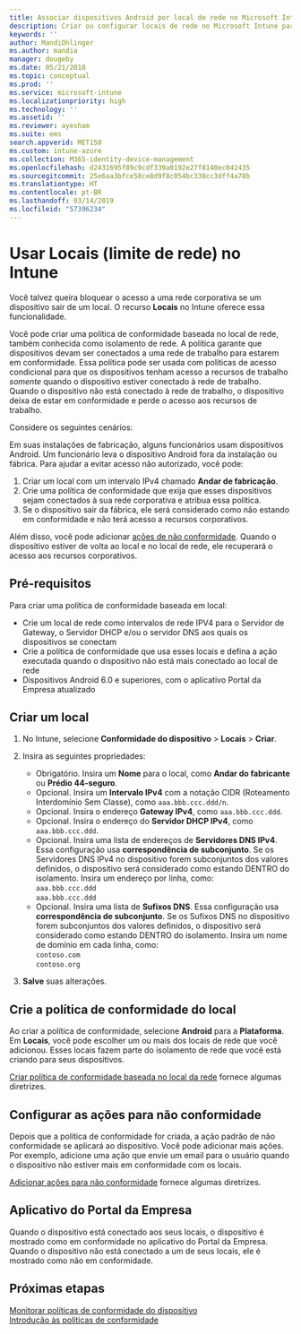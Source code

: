 ```yaml
---
title: Associar dispositivos Android por local de rede no Microsoft Intune – Azure | Microsoft Docs
description: Criar ou configurar locais de rede no Microsoft Intune para dispositivos Android. Você pode marcar dispositivos como não compatíveis com base no local de rede do dispositivo. Se o dispositivo ficar fora do local de rede, você poderá bloquear o acesso aos recursos da empresa.
keywords: ''
author: MandiOhlinger
ms.author: mandia
manager: dougeby
ms.date: 05/21/2018
ms.topic: conceptual
ms.prod: ''
ms.service: microsoft-intune
ms.localizationpriority: high
ms.technology: ''
ms.assetid: ''
ms.reviewer: ayesham
ms.suite: ems
search.appverid: MET150
ms.custom: intune-azure
ms.collection: M365-identity-device-management
ms.openlocfilehash: d2431695f89c9cdf339a0192e27f8140ec042435
ms.sourcegitcommit: 25e6aa3bfce58ce8d9f8c054bc338cc3dff4a78b
ms.translationtype: HT
ms.contentlocale: pt-BR
ms.lasthandoff: 03/14/2019
ms.locfileid: "57396234"
---
```

# <a name="use-locations-network-fence-in-intune"></a>Usar Locais (limite de rede) no Intune

Você talvez queira bloquear o acesso a uma rede corporativa se um dispositivo sair de um local. O recurso **Locais** no Intune oferece essa funcionalidade. 

Você pode criar uma política de conformidade baseada no local de rede, também conhecida como isolamento de rede. A política garante que dispositivos devam ser conectados a uma rede de trabalho para estarem em conformidade. Essa política pode ser usada com políticas de acesso condicional para que os dispositivos tenham acesso a recursos de trabalho *somente* quando o dispositivo estiver conectado à rede de trabalho. Quando o dispositivo não está conectado à rede de trabalho, o dispositivo deixa de estar em conformidade e perde o acesso aos recursos de trabalho.

Considere os seguintes cenários:

Em suas instalações de fabricação, alguns funcionários usam dispositivos Android. Um funcionário leva o dispositivo Android fora da instalação ou fábrica. Para ajudar a evitar acesso não autorizado, você pode:

1. Criar um local com um intervalo IPv4 chamado **Andar de fabricação**.
2. Crie uma política de conformidade que exija que esses dispositivos sejam conectados à sua rede corporativa e atribua essa política.
3. Se o dispositivo sair da fábrica, ele será considerado como não estando em conformidade e não terá acesso a recursos corporativos.

Além disso, você pode adicionar [ações de não conformidade](#configure-the-actions-for-noncompliance). Quando o dispositivo estiver de volta ao local e no local de rede, ele recuperará o acesso aos recursos corporativos.

## <a name="prerequisites"></a>Pré-requisitos

Para criar uma política de conformidade baseada em local:

- Crie um local de rede como intervalos de rede IPV4 para o Servidor de Gateway, o Servidor DHCP e/ou o servidor DNS aos quais os dispositivos se conectam
- Crie a política de conformidade que usa esses locais e defina a ação executada quando o dispositivo não está mais conectado ao local de rede
- Dispositivos Android 6.0 e superiores, com o aplicativo Portal da Empresa atualizado

## <a name="create-a-location"></a>Criar um local

1. No Intune, selecione **Conformidade do dispositivo** > **Locais** > **Criar**.

2. Insira as seguintes propriedades:  

   - Obrigatório. Insira um **Nome** para o local, como **Andar do fabricante** ou **Prédio 44-seguro**.
   - Opcional. Insira um **Intervalo IPv4** com a notação CIDR (Roteamento Interdomínio Sem Classe), como `aaa.bbb.ccc.ddd/n`.
   - Opcional. Insira o endereço **Gateway IPv4**, como `aaa.bbb.ccc.ddd`.
   - Opcional. Insira o endereço do **Servidor DHCP IPv4**, como `aaa.bbb.ccc.ddd`.
   - Opcional. Insira uma lista de endereços de **Servidores DNS IPv4**. Essa configuração usa **correspondência de subconjunto**. Se os Servidores DNS IPv4 no dispositivo forem subconjuntos dos valores definidos, o dispositivo será considerado como estando DENTRO do isolamento. Insira um endereço por linha, como:  
     `aaa.bbb.ccc.ddd`  
     `aaa.bbb.ccc.ddd`
   - Opcional. Insira uma lista de **Sufixos DNS**. Essa configuração usa **correspondência de subconjunto**. Se os Sufixos DNS no dispositivo forem subconjuntos dos valores definidos, o dispositivo será considerado como estando DENTRO do isolamento. Insira um nome de domínio em cada linha, como:  
     `contoso.com`  
     `contoso.org`

3. **Salve** suas alterações.

## <a name="create-the-location-compliance-policy"></a>Crie a política de conformidade do local

Ao criar a política de conformidade, selecione **Android** para a **Plataforma**. Em **Locais**, você pode escolher um ou mais dos locais de rede que você adicionou. Esses locais fazem parte do isolamento de rede que você está criando para seus dispositivos.

[Criar política de conformidade baseada no local da rede](compliance-policy-create-android.md#locations) fornece algumas diretrizes.

## <a name="configure-the-actions-for-noncompliance"></a>Configurar as ações para não conformidade

Depois que a política de conformidade for criada, a ação padrão de não conformidade se aplicará ao dispositivo. Você pode adicionar mais ações. Por exemplo, adicione uma ação que envie um email para o usuário quando o dispositivo não estiver mais em conformidade com os locais.

[Adicionar ações para não conformidade](actions-for-noncompliance.md) fornece algumas diretrizes.

## <a name="company-portal-app"></a>Aplicativo do Portal da Empresa

Quando o dispositivo está conectado aos seus locais, o dispositivo é mostrado como em conformidade no aplicativo do Portal da Empresa. Quando o dispositivo não está conectado a um de seus locais, ele é mostrado como não em conformidade.

## <a name="next-steps"></a>Próximas etapas
[Monitorar políticas de conformidade do dispositivo](compliance-policy-monitor.md)  
[Introdução às políticas de conformidade](device-compliance-get-started.md)
